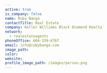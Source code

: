 ```yaml
---
active: true
is_company: false
name: Ruby Banga
contactTitle: Real Estate
company: Keller Williams Black Diamond Realty
network:
  - realestateagents
phoneOffice: 604-339-6767
email: info@rubybanga.com
image_path:
color:
website:
profile_image_path: /images/person.png
---
```

